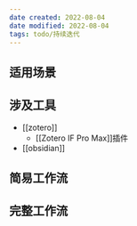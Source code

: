 ```yaml
---
date created: 2022-08-04
date modified: 2022-08-04
tags: todo/持续迭代
---
```


## 适用场景

## 涉及工具

- [[zotero]]
	- [[Zotero IF Pro Max]]插件
- [[obsidian]]

## 简易工作流

## 完整工作流
